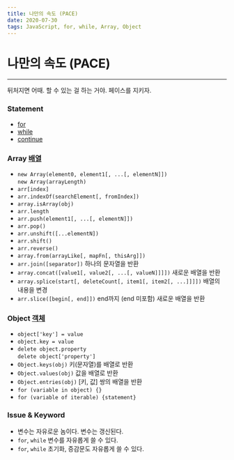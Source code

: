 ```yaml
---
title: 나만의 속도 (PACE)
date: 2020-07-30
tags: JavaScript, for, while, Array, Object
---
```


# 나만의 속도 (PACE)

---

뒤처지면 어때. 할 수 있는 걸 하는 거야. 페이스를 지키자.

### Statement

- [for](https://developer.mozilla.org/ko/docs/Web/JavaScript/Reference/Statements/for)
- [while](https://developer.mozilla.org/ko/docs/Web/JavaScript/Reference/Statements/while)
- [continue](https://developer.mozilla.org/ko/docs/Web/JavaScript/Reference/Statements/continue)

### Array [배열](https://developer.mozilla.org/ko/docs/Web/JavaScript/Reference/Global_Objects/Array)

- `new Array(element0, element1[, ...[, elementN]])` <br/> `new Array(arrayLength)`
- `arr[index]`
- `arr.indexOf(searchElement[, fromIndex])`
- `array.isArray(obj)`
- `arr.length`
- `arr.push(element1[, ...[, elementN]])`
- `arr.pop()`
- `arr.unshift([...elementN])`
- `arr.shift()`
- `arr.reverse()`
- `array.from(arrayLike[, mapFn[, thisArg]])`
- `arr.join([separator])` 하나의 문자열을 반환
- `array.concat([value1[, value2[, ...[, valueN]]]])` 새로운 배열을 반환
- `array.splice(start[, deleteCount[, item1[, item2[, ...]]]])` 배열의 내용을 변경
- `arr.slice([begin[, end]])` end까지 (end 미포함) 새로운 배열을 반환

### Object [객체](https://developer.mozilla.org/ko/docs/Web/JavaScript/Reference/Global_Objects/Object)

- `object['key'] = value`
- `object.key = value`
- `delete object.property` <br/> `delete object['property']`
- `Object.keys(obj)` 키(문자열)를 배열로 반환
- `Object.values(obj)` 값을 배열로 반환
- `Object.entries(obj)` [키, 값] 쌍의 배열을 반환
- `for (variable in object) {}`
- `for (variable of iterable) {statement}`

### Issue & Keyword

- 변수는 자유로운 놈이다. 변수는 갱신된다.
- `for`, `while` 변수를 자유롭게 쓸 수 있다.
- `for`, `while` 초기화, 증감문도 자유롭게 쓸 수 있다.
